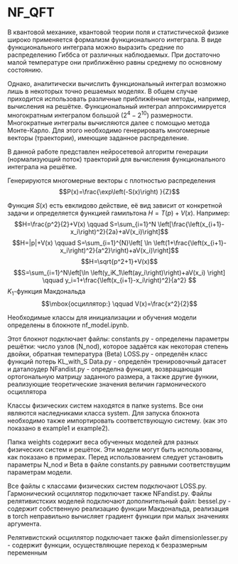 # NF_QFT
В квантовой механике, квантовой теории поля и статистической физике широко применяется формализм функционального интеграла. 
В виде функционального интеграла можно выразить средние по распределению Гиббса от различных наблюдаемых. 
При достаточно малой температуре они приближённо равны среднему по основному состоянию. 
	
Однако, аналитически вычислить функциональный интеграл возможно лишь в некоторых точно решаемых моделях. 
В общем случае приходится использовать различные приближённые методы, например, вычисления на решётке. 
Функциональный интеграл аппроксимируется многократным интегралом большой ($2^4-2^{10}$) размерности. 
Многократные интегралы вычисляются далее с помощью метода Монте-Карло. 
Для этого необходимо генерировать многомерные векторы (траектории), имеющие заданное распределение.

В данной работе представлен нейросетевой алгоритм генерации (нормализующий поток) траекторий для вычисления функционального интеграла на решётке.

Генерируются многомерные векторы с плотностью распределения 
$$P(x)=\frac{\exp\left(-S(x)\right) }{Z}$$

Функция $S(x)$ есть евклидово действие, её вид зависит от конкретной задачи и определяется функцией гамильтона $H=T(p)+V(x)$. 
Например:
$$H=\frac{p^2}{2}+V(x) \qquad S=\sum_{i=1}^N \left[\frac{\left(x_{i+1}-x_i\right)^2}{2a}+aV(x_i)\right]$$
$$H=|p|+V(x) \qquad S=\sum_{i=1}^{N}\left[ \ln \left(1+\frac{\left(x_{i+1}-x_i\right)^2}{a^2}\right)+aV(x_i)\right]$$
$$H=\sqrt{p^2+1}+V(x)$$
$$S=\sum_{i=1}^N\left[\ln \left(y_iK_1\left(ay_i\right)\right)+aV(x_i) \right]   \qquad y_i=1+\frac{\left(x_{i+1}-x_i\right)^2}{a^2} $$
$K_1$-функция Макдональда
$$\mbox{осциллятор:} \qquad V(x)=\frac{x^2}{2}$$





Необходимые классы для инициализации и обучения модели определены в блокноте nf_model.ipynb. 

Этот блокнот подключает файлы:
constants.py - определены параметры решётки: число узлов (N_nod), которое задаётся как некоторая степень двойки, обратная температура (Beta)
LOSS.py - определён класс функций потерь KL_with_S
Data.py - определён тренировочный датасет и даталоудер
NFandist.py - определна функция, возвращающая ортогональную матрицу заданного размера, а также другие функии, реализующие теоретические значения величин гармонического осциллятора


Классы физических систем находятся в папке systems. Все они являются наследниками класса system. 
Для запуска блокнота необходимо также импортировать соответствующую систему. (как это показано в example1 и example2).

Папка weights содержит веса обученных моделей для разных физических систем и решёток. Эти модели могут быть использованы, как показано в примерах. Перед использованием следует установить параметры N_nod и Beta в файле constants.py равными соответствущим параметрам модели.

Все файлы с классами физических систем подключают LOSS.py. Гармонический осциллятор подключает также NFandist.py.
Файлы релятивистских моделей подключают дополнительный файл: 
bessel.py - содержит собственную реализацию функции Макдональда, реализация в torch неправильно вычисляет градиент функции при малых значениях аргумента.

Релятивистский осциллятор подключает также файл
dimensionlesser.py - содержит функции, осуществляющие переход к безразмерным переменным
